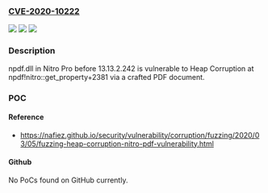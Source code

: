 ### [CVE-2020-10222](https://cve.mitre.org/cgi-bin/cvename.cgi?name=CVE-2020-10222)
![](https://img.shields.io/static/v1?label=Product&message=n%2Fa&color=blue)
![](https://img.shields.io/static/v1?label=Version&message=n%2Fa&color=blue)
![](https://img.shields.io/static/v1?label=Vulnerability&message=n%2Fa&color=brighgreen)

### Description

npdf.dll in Nitro Pro before 13.13.2.242 is vulnerable to Heap Corruption at npdf!nitro::get_property+2381 via a crafted PDF document.

### POC

#### Reference
- https://nafiez.github.io/security/vulnerability/corruption/fuzzing/2020/03/05/fuzzing-heap-corruption-nitro-pdf-vulnerability.html

#### Github
No PoCs found on GitHub currently.

